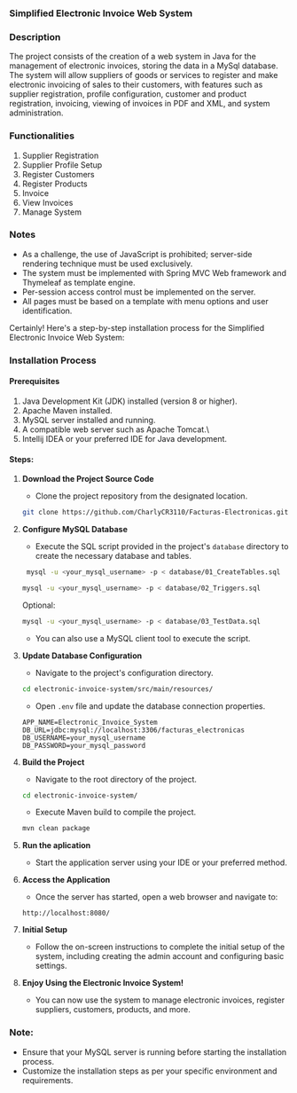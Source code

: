 ### Simplified Electronic Invoice Web System

### Description
The project consists of the creation of a web system in Java for the management of electronic invoices, storing the data in a MySql database. The system will allow suppliers of goods or services to register and make electronic invoicing of sales to their customers, with features such as supplier registration, profile configuration, customer and product registration, invoicing, viewing of invoices in PDF and XML, and system administration.

### Functionalities
1. Supplier Registration
2. Supplier Profile Setup
3. Register Customers
4. Register Products
5. Invoice
6. View Invoices
7. Manage System

### Notes
- As a challenge, the use of JavaScript is prohibited; server-side rendering technique must be used exclusively.
- The system must be implemented with Spring MVC Web framework and Thymeleaf as template engine.
- Per-session access control must be implemented on the server.
- All pages must be based on a template with menu options and user identification.

Certainly! Here's a step-by-step installation process for the Simplified Electronic Invoice Web System:

### Installation Process

#### Prerequisites
1. Java Development Kit (JDK) installed (version 8 or higher).
2. Apache Maven installed.
3. MySQL server installed and running.
4. A compatible web server such as Apache Tomcat.\
5. Intellij IDEA or your preferred IDE for Java development.

#### Steps:

1. **Download the Project Source Code**
   - Clone the project repository from the designated location.
   ```bash
   git clone https://github.com/CharlyCR3110/Facturas-Electronicas.git
   ```

2. **Configure MySQL Database**
   - Execute the SQL script provided in the project's `database` directory to create the necessary database and tables.

   ``` bash
    mysql -u <your_mysql_username> -p < database/01_CreateTables.sql
    ```

    ``` bash
    mysql -u <your_mysql_username> -p < database/02_Triggers.sql
    ```

    Optional: 
    ``` bash
    mysql -u <your_mysql_username> -p < database/03_TestData.sql
    ```
    
    - You can also use a MySQL client tool to execute the script.

3. **Update Database Configuration**
   - Navigate to the project's configuration directory.
   ```bash
   cd electronic-invoice-system/src/main/resources/
   ```
   - Open `.env` file and update the database connection properties.
   ```properties
   APP_NAME=Electronic_Invoice_System
   DB_URL=jdbc:mysql://localhost:3306/facturas_electronicas
   DB_USERNAME=your_mysql_username
   DB_PASSWORD=your_mysql_password
   ```

4. **Build the Project**
   - Navigate to the root directory of the project.
   ```bash
   cd electronic-invoice-system/
   ```
   - Execute Maven build to compile the project.
   ```bash
   mvn clean package
   ```

5. **Run the aplication**
   - Start the application server using your IDE or your preferred method.

7. **Access the Application**
   - Once the server has started, open a web browser and navigate to:
   ```
   http://localhost:8080/
   ```

8. **Initial Setup**
   - Follow the on-screen instructions to complete the initial setup of the system, including creating the admin account and configuring basic settings.

9. **Enjoy Using the Electronic Invoice System!**
   - You can now use the system to manage electronic invoices, register suppliers, customers, products, and more.

### Note:
- Ensure that your MySQL server is running before starting the installation process.
- Customize the installation steps as per your specific environment and requirements.